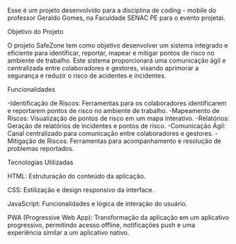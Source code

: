 Esse é um projeto desenvolvido para a disciplina de coding - mobile do professor Geraldo Gomes, na Faculdade SENAC PE para o evento projetai.


Objetivo do Projeto

O projeto SafeZone tem como objetivo desenvolver um sistema integrado e eficiente para identificar, reportar, mapear e mitigar pontos de risco no ambiente de trabalho. Este sistema proporcionará uma comunicação ágil e centralizada entre colaboradores e gestores, visando aprimorar a segurança e reduzir o risco de acidentes e incidentes.

Funcionalidades 

-Identificação de Riscos: Ferramentas para os colaboradores identificarem e reportarem pontos de risco no ambiente de trabalho.
-Mapeamento de Riscos: Visualização de pontos de risco em um mapa interativo.
-Relatórios: Geração de relatórios de incidentes e pontos de risco.
-Comunicação Ágil: Canal centralizado para comunicação entre colaboradores e gestores.
-Mitigação de Riscos: Ferramentas para acompanhamento e resolução de problemas reportados.


Tecnologias Utilizadas

HTML: Estruturação do conteúdo da aplicação.

CSS: Estilização e design responsivo da interface.

JavaScript: Funcionalidades e lógica de interação do usuário.

PWA (Progressive Web App): Transformação da aplicação em um aplicativo progressivo, permitindo acesso offline, notificações push e uma experiência similar a um aplicativo nativo.
